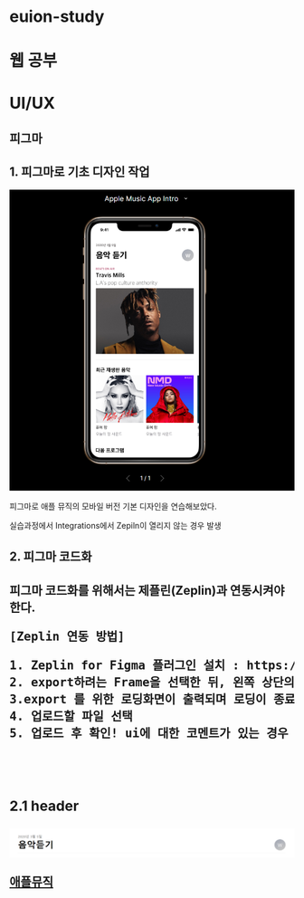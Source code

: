 # euion-study

<h1>웹 공부</h1>

<h1> UI/UX </h1>
<h2> 피그마 <h2>
<h2>1. 피그마로 기초 디자인 작업</h2>
<img src="figmaPrac/img/rmFigmaFin.png">
<p> 피그마로 애플 뮤직의 모바일 버전 기본 디자인을 연습해보았다.</p>
<p>실습과정에서 Integrations에서 Zepiln이 열리지 않는 경우 발생</P>
<h2>2. 피그마 코드화<h2>
<p>피그마 코드화를 위해서는 제플린(Zeplin)과 연동시켜야 한다.</p>
<pre><b>[Zeplin 연동 방법]<b>
<p>1. Zeplin for Figma 플러그인 설치 : https://www.figma.com/community/plugin/745330164019088593/Zeplin
2. export하려는 Frame을 선택한 뒤, 왼쪽 상단의 버튼 클릭 'plugin' -> 'zeplin'을 클릭 
3.export 를 위한 로딩화면이 출력되며 로딩이 종료되면 Zepline Wep App이 열린다. 이때 어떤 프로젝트 파일에 업로드 할지 선택할 수 있다.
4. 업로드할 파일 선택
5. 업로드 후 확인! ui에 대한 코멘트가 있는 경우 comment를 남길 수 있다.<p>
</pre>
<h3>2.1 header</h3>
<img src="figmaPrac/img/header.png">
<p><a href = "https://kmulikelionstudy.github.io/Euion-study/figmaPrac/apple01.html">애플뮤직</p>